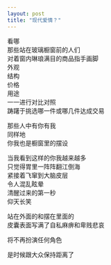 ```yaml
---
layout: post
title: "现代爱情？"
---
```

看哪  
那些站在玻璃橱窗前的人们  
对着窗内琳琅满目的商品指手画脚  
外观  
结构  
价格  
用途  
一一进行对比对照  
踌躇于挑选哪一件或哪几件达成交易  

那些人中有你有我  
同样地  
你我也是橱窗里的摆设  

当我看到这样的你我越来越多  
只觉得胃里一阵阵翻江倒海  
紧接着飞窜到大脑皮层  
令人混乱眩晕  
清醒过来的第一秒  
仰天长笑  

站在外面的和摆在里面的  
皮囊表面写满了自私麻痹和卑贱悲哀  

将不再扮演任何角色  

是时候跟大众保持距离了  

							  
		
